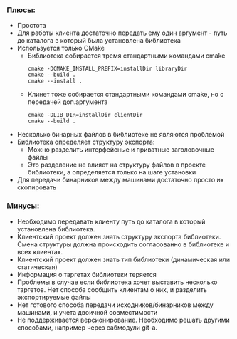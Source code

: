 ### Плюсы:
- Простота
- Для работы клиента достаточно передать ему один аргумент - путь до каталога в который была установлена библиотека
- Используется только CMake
    - Библиотека собирается тремя стандартными командами cmake
        ```
        cmake -DCMAKE_INSTALL_PREFIX=installDir libraryDir
        cmake --build .
        cmake --install .
        ```
    - Клинет тоже собирается стандартными командами cmake, но с передачей доп.аргумента
        ```
        cmake -DLIB_DIR=installDir clientDir
        cmake --build .
        ```
- Несколько бинарных файлов в библиотеке не являются проблемой
- Библиотека определяет структуру экспорта:
    - Можно разделить интерфейсные и приватные заголовочные файлы
    - Это разделение не влияет на структуру файлов в проекте библиотеки, а определяется только на шаге установки
- Для передачи бинарников между машинами достаточно просто их скопировать

### Минусы:
- Необходимо передавать клиенту путь до каталога в который установлена библиотека.
- Клиентский проект должен знать структуру экспорта библиотеки. Смена структуры должна происходить согласованно в библиотеке и всех клиентах.
- Клиентский проект должен знать тип библиотеки (динамическая или статическая)
- Информация о таргетах библиотеки теряется
- Проблемы в случае если библиотека хочет выставить несколько таргетов. Нет способа сообщить клиентам о них, и разделить экспортируемые файлы
- Нет готового способа передачи исходников/бинарников между машинами, и учета двоичной совместимости
- Не поддерживается версионирование. Необходимо решать другими способами, например через сабмодули git-а.
